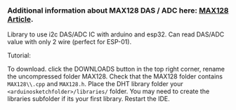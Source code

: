 ### Additional information about MAX128 DAS / ADC here: [MAX128 Article](http://www.farnell.com/datasheets/1915306.pdf?_ga=2.223328210.859456518.1576512986-595737933.1568120141&_gac=1.16453122.1572960993.EAIaIQobChMIq7bvnZjT5QIVBeJ3Ch2vVA9xEAQYBSABEgIWVPD_BwE).


Library to use i2c DAS/ADC IC with arduino and esp32. Can read DAS/ADC value with only 2 wire (perfect for ESP-01).

Tutorial: 

To download. click the DOWNLOADS button in the top right corner, rename the uncompressed folder MAX128. Check that the MAX128 folder contains `MAX128\\.cpp` and `MAX128.h`. Place the DHT library folder your `<arduinosketchfolder>/libraries/` folder. You may need to create the libraries subfolder if its your first library. Restart the IDE.
